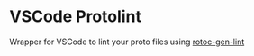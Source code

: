 # VSCode Protolint

Wrapper for VSCode to lint your proto files using [rotoc-gen-lint](https://github.com/ckaznocha/protoc-gen-lint)